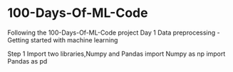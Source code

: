 # 100-Days-Of-ML-Code
Following the 100-Days-Of-ML-Code project
Day 1 Data preprocessing -Getting  started with machine learning

Step 1 Import two libraries,Numpy and Pandas
import Numpy as np
import Pandas as pd
